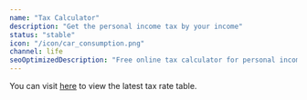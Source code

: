 ```yaml
---
name: "Tax Calculator"
description: "Get the personal income tax by your income"
status: "stable"
icon: "/icon/car_consumption.png"
channel: life
seoOptimizedDescription: "Free online tax calculator for personal income tax in China."
---
```


You can visit [here](https://baike.baidu.com/item/%E4%B8%AA%E4%BA%BA%E6%89%80%E5%BE%97%E7%A8%8E%E7%A8%8E%E7%8E%87%E8%A1%A8/2552067) to view the latest tax rate table.
